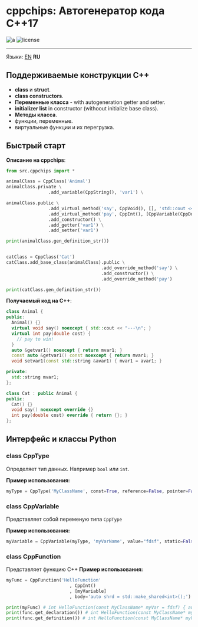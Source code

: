 # cppchips: Автогенератор кода C++17

![a](https://img.shields.io/github/commit-activity/y/eSkry/cppchips?style=flat-square) ![license](https://img.shields.io/github/license/eSkry/cppchips?style=flat-square)

--------------------------------------

Языки: [EN](../README.md) **RU**


## Поддерживаемые конструкции C++
- **class** и **struct**.
- **class constructors**.
- **Переменные класса** - with autogeneration getter and setter.
- **initializer list** in constructor (withoout initialize base class).
- **Методы класса**.
- функции, переменные.
- виртуальные функции и их перегрузка.


## Быстрый старт
**Описание на cppchips**:
```python
from src.cppchips import *

animalClass = CppClass('Animal')
animalClass.private \
                .add_variable(CppString(), 'var1') \

animalClass.public \
                .add_virtual_method('say', CppVoid(), [], 'std::cout << "---\\n";', noexcept=True) \
                .add_virtual_method('pay', CppInt(), [CppVariable(CppDouble(), 'cost')], '// pay to win!') \
                .add_constructor() \
                .add_getter('var1') \
                .add_setter('var1')

print(animalClass.gen_definition_str())


catClass = CppClass('Cat')
catClass.add_base_class(animalClass).public \
                                    .add_override_method('say') \
                                    .add_constructor() \
                                    .add_override_method('pay')

print(catClass.gen_definition_str())
```

**Получаемый код на C++**:
```cpp
class Animal {
public:
  Animal() {}
  virtual void say() noexcept { std::cout << "---\n"; }
  virtual int pay(double cost) {
    // pay to win!
  }
  auto &getvar1() noexcept { return mvar1; }
  const auto &getvar1() const noexcept { return mvar1; }
  void setvar1(const std::string &avar1) { mvar1 = avar1; }

private:
  std::string mvar1;
};

class Cat : public Animal {
public:
  Cat() {}
  void say() noexcept override {}
  int pay(double cost) override { return {}; }
};
```

## Интерфейс и классы Python

### class CppType
Определяет тип данных. Например `bool` или `int`.

**Пример использования:**
```python
myType = CppType('MyClassName', const=True, reference=False, pointer=False, rvalue_ref=False)
```


### class CppVariable
Представляет собой переменую типа `CppType`

**Пример использования:**
```python
myVariable = CppVariable(myType, 'myVarName', value="fdsf", static=False)
```

### class CppFunction

Представляет функцию С++
**Пример использования:**
```python
myFunc = CppFunction('HelloFunction'
                        , CppInt()
                        , [myVariable]
                        , body='auto shrd = std::make_shared<int>();')

print(myFunc) # int HelloFunction(const MyClassName* myVar = fdsf) { auto shrd = std::make_shared<int>(); }
print(func.get_declaration()) # int HelloFunction(const MyClassName* myVar = fdsf);
print(func.get_definition()) # int HelloFunction(const MyClassName* myVar = fdsf) { auto shrd = std::make_shared<int>(); }
```